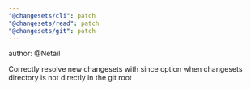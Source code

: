 ```yaml
---
"@changesets/cli": patch
"@changesets/read": patch
"@changesets/git": patch
---
```


author: @Netail

Correctly resolve new changesets with since option when changesets directory is not directly in the git root
